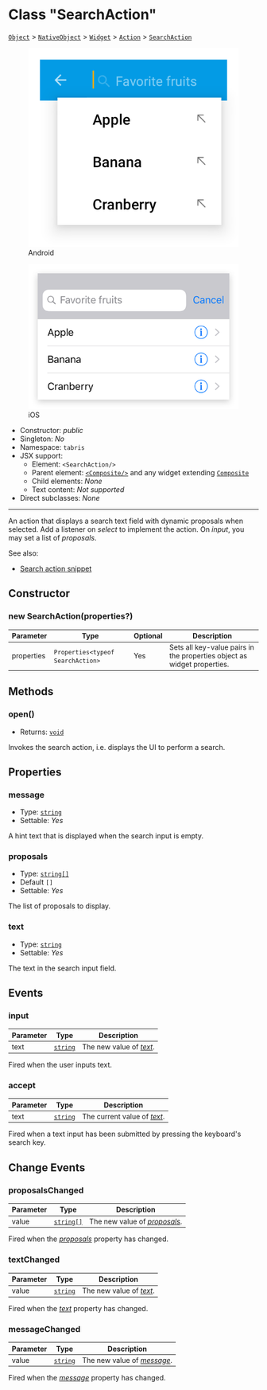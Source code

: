 ---
---
# Class "SearchAction"

<span style="white-space:nowrap;">[`Object`](https://developer.mozilla.org/en-US/docs/Web/JavaScript/Reference/Global_Objects/Object)</span> > <span style="white-space:nowrap;">[`NativeObject`](NativeObject.md)</span> > <span style="white-space:nowrap;">[`Widget`](Widget.md)</span> > <span style="white-space:nowrap;">[`Action`](Action.md)</span> > <span style="white-space:nowrap;">[`SearchAction`](SearchAction.md)</span>

<div class="tabris-image"><figure><div><img srcset="img\android\SearchAction.png 2x" src="img\android\SearchAction.png" alt="SearchAction on Android"/></div><figcaption>Android</figcaption></figure><figure><div><img srcset="img\ios\SearchAction.png 2x" src="img\ios\SearchAction.png" alt="SearchAction on iOS"/></div><figcaption>iOS</figcaption></figure></div>

* Constructor: *public*
* Singleton: *No*
* Namespace: `tabris`
* JSX support:
  * Element: `<SearchAction/>`
  * Parent element: [`<Composite/>`](Composite.md) and any widget extending <span style="white-space:nowrap;">[`Composite`](Composite.md)</span>
  * Child elements: *None*
  * Text content: *Not supported*
* Direct subclasses: *None*
--------
An action that displays a search text field with dynamic proposals when selected. Add a listener on *select* to implement the action. On *input*, you may set a list of *proposals*.


See also:

- [Search action snippet](https://github.com/eclipsesource/tabris-js/tree/v3.0.0-beta2-dev.20190219+1046/snippets/navigationview-searchaction.js)

## Constructor

### new SearchAction(properties?)

Parameter|Type|Optional|Description
-|-|-|-
properties | <span style="white-space:nowrap;">`Properties<typeof SearchAction>`</span> | Yes | Sets all key-value pairs in the properties object as widget properties.

## Methods

### open()

* Returns: <span style="white-space:nowrap;">[`void`](https://www.typescriptlang.org/docs/handbook/basic-types.html#void)</span>

Invokes the search action, i.e. displays the UI to perform a search.


## Properties

### message


* Type: <span style="white-space:nowrap;">[`string`](https://developer.mozilla.org/en-US/docs/Web/JavaScript/Data_structures#String_type)</span>
* Settable: *Yes*



A hint text that is displayed when the search input is empty.

### proposals


* Type: <span style="white-space:nowrap;">[`string[]`](https://developer.mozilla.org/en-US/docs/Web/JavaScript/Data_structures#String_type)</span>
* Default `[]`
* Settable: *Yes*



The list of proposals to display.

### text


* Type: <span style="white-space:nowrap;">[`string`](https://developer.mozilla.org/en-US/docs/Web/JavaScript/Data_structures#String_type)</span>
* Settable: *Yes*



The text in the search input field.


## Events

### input

Parameter|Type|Description
-|-|-
text | <span style="white-space:nowrap;">[`string`](https://developer.mozilla.org/en-US/docs/Web/JavaScript/Data_structures#String_type)</span> | The new value of *[text](#text)*.

Fired when the user inputs text.

### accept

Parameter|Type|Description
-|-|-
text | <span style="white-space:nowrap;">[`string`](https://developer.mozilla.org/en-US/docs/Web/JavaScript/Data_structures#String_type)</span> | The current value of *[text](#text)*.

Fired when a text input has been submitted by pressing the keyboard's search key.

## Change Events

### proposalsChanged

Parameter|Type|Description
-|-|-
value | <span style="white-space:nowrap;">[`string[]`](https://developer.mozilla.org/en-US/docs/Web/JavaScript/Data_structures#String_type)</span> | The new value of [*proposals*](#proposals).

Fired when the [*proposals*](#proposals) property has changed.

### textChanged

Parameter|Type|Description
-|-|-
value | <span style="white-space:nowrap;">[`string`](https://developer.mozilla.org/en-US/docs/Web/JavaScript/Data_structures#String_type)</span> | The new value of [*text*](#text).

Fired when the [*text*](#text) property has changed.

### messageChanged

Parameter|Type|Description
-|-|-
value | <span style="white-space:nowrap;">[`string`](https://developer.mozilla.org/en-US/docs/Web/JavaScript/Data_structures#String_type)</span> | The new value of [*message*](#message).

Fired when the [*message*](#message) property has changed.

